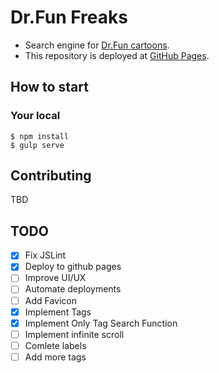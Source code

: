# Dr.Fun Freaks

* Search engine for [Dr.Fun cartoons](http://www.ibiblio.org/Dave/).
* This repository is deployed at [GitHub Pages](http://mserizawa.github.io/dr-fun-freaks/).

## How to start

### Your local

```
$ npm install
$ gulp serve
```

## Contributing

TBD

## TODO

- [x] Fix JSLint
- [x] Deploy to github pages
- [ ] Improve UI/UX
- [ ] Automate deployments
- [ ] Add Favicon
- [x] Implement Tags
- [x] Implement Only Tag Search Function
- [ ] Implement infinite scroll
- [ ] Comlete labels
- [ ] Add more tags
